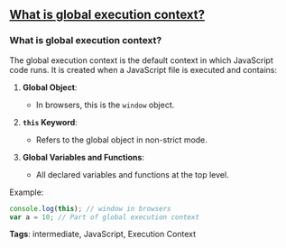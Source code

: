 ## [What is global execution context?](#what-is-global-execution-context)

### What is global execution context?

The global execution context is the default context in which JavaScript code runs. It is created when a JavaScript file is executed and contains:

1. **Global Object**:
   - In browsers, this is the `window` object.

2. **`this` Keyword**:
   - Refers to the global object in non-strict mode.

3. **Global Variables and Functions**:
   - All declared variables and functions at the top level.

Example:

```javascript
console.log(this); // window in browsers
var a = 10; // Part of global execution context
```

**Tags**: intermediate, JavaScript, Execution Context


